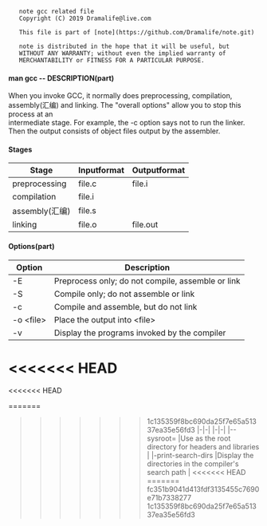 ```
   note gcc related file
   Copyright (C) 2019 Dramalife@live.com

   This file is part of [note](https://github.com/Dramalife/note.git)

   note is distributed in the hope that it will be useful, but
   WITHOUT ANY WARRANTY; without even the implied warranty of
   MERCHANTABILITY or FITNESS FOR A PARTICULAR PURPOSE.
```

#### man gcc -- DESCRIPTION(part)
When you invoke GCC, it normally does preprocessing, compilation, assembly(汇编) and linking.  The "overall options" allow you to stop this process at an  
intermediate stage.  For example, the -c option says not to run the linker.  Then the output consists of object files output by the assembler.  

#### Stages
|Stage|Inputformat|Outputformat|
|--|--|--|
|preprocessing  |file.c|file.i|
|compilation    |file.i| |
|assembly(汇编) |file.s| |
|linking        |file.o|file.out|

#### Options(part)
|Option|Description|
|--|--|
|-E          |Preprocess only; do not compile, assemble or link|
|-S          |Compile only; do not assemble or link            |
|-c          |Compile and assemble, but do not link            |
|-o \<file\> |  Place the output into \<file\>                 |
|-v          |Display the programs invoked by the compiler     |
<<<<<<< HEAD
=======
<<<<<<< HEAD


=======
>>>>>>> 1c135359f8bc690da25f7e65a51337ea35e56fd3
|-|-|
|-|-|
|--sysroot=<directory>    |Use <directory> as the root directory for headers and libraries	|
|-print-search-dirs       |Display the directories in the compiler's search path		|
<<<<<<< HEAD
=======
>>>>>>> fc351b9041d413fdf3135455c7690e71b7338277
>>>>>>> 1c135359f8bc690da25f7e65a51337ea35e56fd3


